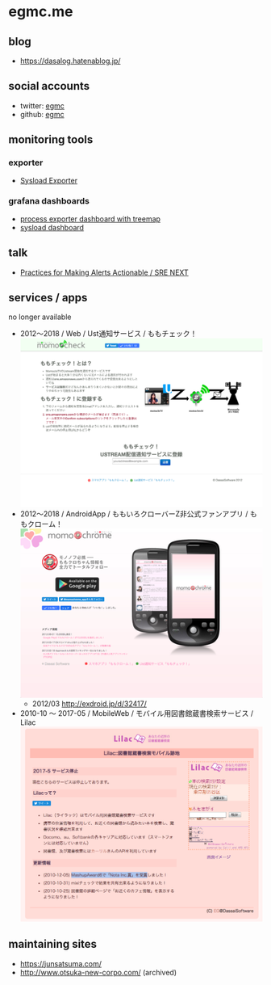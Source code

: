 # egmc.me

## blog

 - https://dasalog.hatenablog.jp/

## social accounts

 - twitter: [egmc](https://twitter.com/egmc)
 - github: [egmc](https://github.com/egmc)

## monitoring tools

### exporter

- [Sysload Exporter](https://github.com/egmc/sysload_exporter)

### grafana dashboards

- [process exporter dashboard with treemap](https://grafana.com/grafana/dashboards/13882)
- [sysload dashboard](https://grafana.com/grafana/dashboards/15014)


## talk

 - [Practices for Making Alerts Actionable / SRE NEXT](https://sre-next.dev/schedule#d3)

## services / apps

no longer available

 - 2012〜2018 / Web / Ust通知サービス / ももチェック！
 ![momocheck image](images/momocheck_image.png "momochrome image")
 - 2012〜2018 / AndroidApp / ももいろクローバーZ非公式ファンアプリ / ももクローム！
 ![momochrome image](images/momochrome_image.png "momochrome image")
    - 2012/03 http://exdroid.jp/d/32417/
 - 2010-10 〜 2017-05 / MobileWeb / モバイル用図書館蔵書検索サービス / Lilac
 ![lilac image](images/lilac_image.png "lilac image")

## maintaining sites

 - https://junsatsuma.com/
 - http://www.otsuka-new-corpo.com/ (archived)
